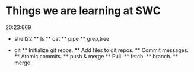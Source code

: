 Things we are learning at SWC
=============================
20:23:669

* shell22
** ls
** cat
** pipe
** grep,tree

* git
** Initialize git repos.
** Add files to git repos.
** Commit messages.
** Atomic commits.
** push & merge
** Pull.
** fetch.
** branch.
** merge

